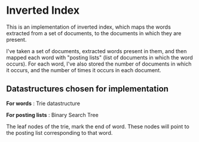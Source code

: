 # Inverted Index
This is an implementation of inverted index, which maps the words extracted from a set of documents, to the documents in which they are present.

I've taken a set of documents, extracted words present in them, and then mapped each word with "posting lists" (list of documents in which the word occurs). For each word, I've also stored the number of documents in which it occurs, and the number of times it occurs in each document.

## Datastructures chosen for implementation

<b>For words</b>  :  Trie datastructure
  
<b>For posting lists</b> :  Binary Search Tree

The leaf nodes of the trie, mark the end of word. These nodes will point to the posting list corresponding to
that word. 
